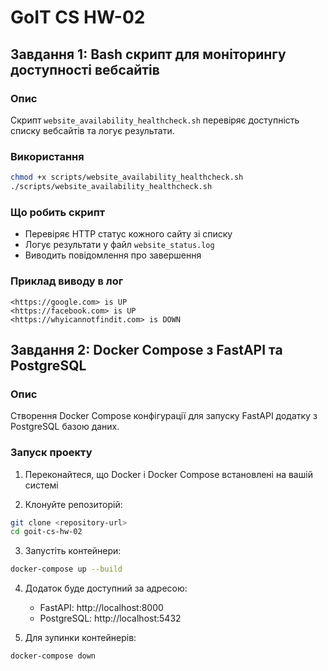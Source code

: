 # GoIT CS HW-02

## Завдання 1: Bash скрипт для моніторингу доступності вебсайтів

### Опис
Скрипт `website_availability_healthcheck.sh` перевіряє доступність списку вебсайтів та логує результати.

### Використання

```bash
chmod +x scripts/website_availability_healthcheck.sh
./scripts/website_availability_healthcheck.sh
```

### Що робить скрипт

- Перевіряє HTTP статус кожного сайту зі списку
- Логує результати у файл `website_status.log`
- Виводить повідомлення про завершення

### Приклад виводу в лог

```
<https://google.com> is UP
<https://facebook.com> is UP
<https://whyicannotfindit.com> is DOWN
```

## Завдання 2: Docker Compose з FastAPI та PostgreSQL

### Опис
Створення Docker Compose конфігурації для запуску FastAPI додатку з PostgreSQL базою даних.

### Запуск проекту

1. Переконайтеся, що Docker і Docker Compose встановлені на вашій системі

2. Клонуйте репозиторій:
```bash
git clone <repository-url>
cd goit-cs-hw-02
```

3. Запустіть контейнери:
```bash
docker-compose up --build
```

4. Додаток буде доступний за адресою:
   - FastAPI: http://localhost:8000
   - PostgreSQL: http://localhost:5432

5. Для зупинки контейнерів:
```bash
docker-compose down
```


